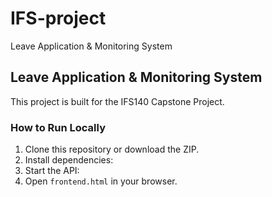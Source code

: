 # IFS-project
Leave Application &amp; Monitoring System
## Leave Application & Monitoring System

This project is built for the IFS140 Capstone Project.

### How to Run Locally
1. Clone this repository or download the ZIP.
2. Install dependencies:
3. Start the API:
4. Open `frontend.html` in your browser.
